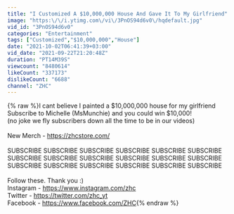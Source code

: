 ```yaml
---
title: "I Customized A $10,000,000 House And Gave It To My Girlfriend"
image: "https:\/\/i.ytimg.com\/vi\/3PnOS94d6v0\/hqdefault.jpg"
vid_id: "3PnOS94d6v0"
categories: "Entertainment"
tags: ["Customized","$10,000,000","House"]
date: "2021-10-02T06:41:39+03:00"
vid_date: "2021-09-22T21:20:48Z"
duration: "PT14M39S"
viewcount: "8480614"
likeCount: "337173"
dislikeCount: "6688"
channel: "ZHC"
---
```

{% raw %}I cant believe I painted a $10,000,000 house for my girlfriend<br />Subscribe to Michelle (MsMunchie) and you could win $10,000!<br />(no joke we fly subscribers down all the time to be in our videos)<br /><br />New Merch - <a rel="nofollow" target="blank" href="https://zhcstore.com/">https://zhcstore.com/</a><br /><br />SUBSCRIBE SUBSCRIBE SUBSCRIBE SUBSCRIBE SUBSCRIBE SUBSCRIBE <br />SUBSCRIBE SUBSCRIBE SUBSCRIBE SUBSCRIBE SUBSCRIBE SUBSCRIBE <br />SUBSCRIBE SUBSCRIBE SUBSCRIBE SUBSCRIBE SUBSCRIBE SUBSCRIBE <br /><br />Follow these. Thank you :)<br />Instagram - <a rel="nofollow" target="blank" href="https://www.instagram.com/zhc">https://www.instagram.com/zhc</a><br />Twitter - <a rel="nofollow" target="blank" href="https://twitter.com/zhc_yt">https://twitter.com/zhc_yt</a><br />Facebook - <a rel="nofollow" target="blank" href="https://www.facebook.com/ZHC">https://www.facebook.com/ZHC</a>{% endraw %}
